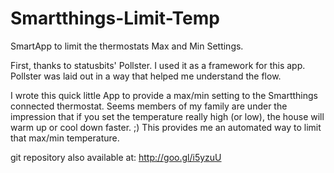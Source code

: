 Smartthings-Limit-Temp
======================

SmartApp to limit the thermostats Max and Min Settings.

First, thanks to statusbits' Pollster.  I used it as a framework for this app.  Pollster was laid out in a way that helped me understand the flow.

I wrote this quick little App to provide a max/min setting to the Smartthings connected thermostat.  Seems members of my family are under the impression that if you set the temperature really high (or low), the house will warm up or cool down faster. ;)
This provides me an automated way to limit that max/min temperature.

git repository also available at: http://goo.gl/i5yzuU
